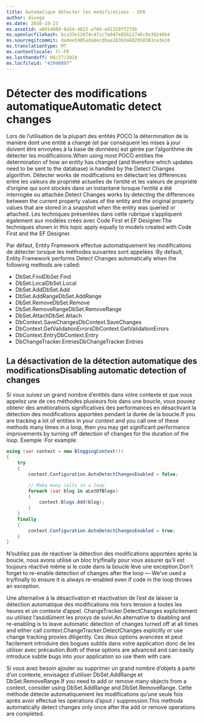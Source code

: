 ```yaml
---
title: Automatique détecter les modifications - EF6
author: divega
ms.date: 2016-10-23
ms.assetid: a8d1488d-9a54-4623-a76b-e81329ff2756
ms.openlocfilehash: bca33e12674c47cc7e047e85b11746c8e39246b4
ms.sourcegitcommit: dadee5905ada9ecdbae28363a682950383ce3e10
ms.translationtype: MT
ms.contentlocale: fr-FR
ms.lasthandoff: 08/27/2018
ms.locfileid: "42998097"
---
```

# <a name="automatic-detect-changes"></a><span data-ttu-id="102aa-102">Détecter des modifications automatique</span><span class="sxs-lookup"><span data-stu-id="102aa-102">Automatic detect changes</span></span>
<span data-ttu-id="102aa-103">Lors de l’utilisation de la plupart des entités POCO la détermination de la manière dont une entité a changé (et par conséquent les mises à jour doivent être envoyées à la base de données) est gérée par l’algorithme de détecter les modifications.</span><span class="sxs-lookup"><span data-stu-id="102aa-103">When using most POCO entities the determination of how an entity has changed (and therefore which updates need to be sent to the database) is handled by the Detect Changes algorithm.</span></span> <span data-ttu-id="102aa-104">Détecter works de modifications en détectant les différences entre les valeurs de propriété actuelles de l’entité et les valeurs de propriété d’origine qui sont stockés dans un instantané lorsque l’entité a été interrogée ou attachée.</span><span class="sxs-lookup"><span data-stu-id="102aa-104">Detect Changes works by detecting the differences between the current property values of the entity and the original property values that are stored in a snapshot when the entity was queried or attached.</span></span> <span data-ttu-id="102aa-105">Les techniques présentées dans cette rubrique s’appliquent également aux modèles créés avec Code First et EF Designer.</span><span class="sxs-lookup"><span data-stu-id="102aa-105">The techniques shown in this topic apply equally to models created with Code First and the EF Designer.</span></span>  

<span data-ttu-id="102aa-106">Par défaut, Entity Framework effectue automatiquement les modifications de détecter lorsque les méthodes suivantes sont appelées :</span><span class="sxs-lookup"><span data-stu-id="102aa-106">By default, Entity Framework performs Detect Changes automatically when the following methods are called:</span></span>  

- <span data-ttu-id="102aa-107">DbSet.Find</span><span class="sxs-lookup"><span data-stu-id="102aa-107">DbSet.Find</span></span>  
- <span data-ttu-id="102aa-108">DbSet.Local</span><span class="sxs-lookup"><span data-stu-id="102aa-108">DbSet.Local</span></span>  
- <span data-ttu-id="102aa-109">DbSet.Add</span><span class="sxs-lookup"><span data-stu-id="102aa-109">DbSet.Add</span></span>  
- <span data-ttu-id="102aa-110">DbSet.AddRange</span><span class="sxs-lookup"><span data-stu-id="102aa-110">DbSet.AddRange</span></span>
- <span data-ttu-id="102aa-111">DbSet.Remove</span><span class="sxs-lookup"><span data-stu-id="102aa-111">DbSet.Remove</span></span>  
- <span data-ttu-id="102aa-112">DbSet.RemoveRange</span><span class="sxs-lookup"><span data-stu-id="102aa-112">DbSet.RemoveRange</span></span>
- <span data-ttu-id="102aa-113">DbSet.Attach</span><span class="sxs-lookup"><span data-stu-id="102aa-113">DbSet.Attach</span></span>  
- <span data-ttu-id="102aa-114">DbContext.SaveChanges</span><span class="sxs-lookup"><span data-stu-id="102aa-114">DbContext.SaveChanges</span></span>  
- <span data-ttu-id="102aa-115">DbContext.GetValidationErrors</span><span class="sxs-lookup"><span data-stu-id="102aa-115">DbContext.GetValidationErrors</span></span>  
- <span data-ttu-id="102aa-116">DbContext.Entry</span><span class="sxs-lookup"><span data-stu-id="102aa-116">DbContext.Entry</span></span>  
- <span data-ttu-id="102aa-117">DbChangeTracker.Entries</span><span class="sxs-lookup"><span data-stu-id="102aa-117">DbChangeTracker.Entries</span></span>  

## <a name="disabling-automatic-detection-of-changes"></a><span data-ttu-id="102aa-118">La désactivation de la détection automatique des modifications</span><span class="sxs-lookup"><span data-stu-id="102aa-118">Disabling automatic detection of changes</span></span>  

<span data-ttu-id="102aa-119">Si vous suivez un grand nombre d’entités dans votre contexte et que vous appelez une de ces méthodes plusieurs fois dans une boucle, vous pouvez obtenir des améliorations significatives des performances en désactivant la détection des modifications apportées pendant la durée de la boucle.</span><span class="sxs-lookup"><span data-stu-id="102aa-119">If you are tracking a lot of entities in your context and you call one of these methods many times in a loop, then you may get significant performance improvements by turning off detection of changes for the duration of the loop.</span></span> <span data-ttu-id="102aa-120">Exemple :</span><span class="sxs-lookup"><span data-stu-id="102aa-120">For example:</span></span>  

``` csharp
using (var context = new BloggingContext())
{
    try
    {
        context.Configuration.AutoDetectChangesEnabled = false;

        // Make many calls in a loop
        foreach (var blog in aLotOfBlogs)
        {
            context.Blogs.Add(blog);
        }
    }
    finally
    {
        context.Configuration.AutoDetectChangesEnabled = true;
    }
}
```  

<span data-ttu-id="102aa-121">N’oubliez pas de réactiver la détection des modifications apportées après la boucle, nous avons utilisé un bloc try/finally pour vous assurer qu’il est toujours réactivé même si le code dans la boucle lève une exception.</span><span class="sxs-lookup"><span data-stu-id="102aa-121">Don’t forget to re-enable detection of changes after the loop — We've used a try/finally to ensure it is always re-enabled even if code in the loop throws an exception.</span></span>  

<span data-ttu-id="102aa-122">Une alternative à la désactivation et réactivation de l’est de laisser la détection automatique des modifications mis hors tension à toutes les heures et un contexte d’appel. ChangeTracker.DetectChanges explicitement ou utilisez l’assidûment les proxys de suivi.</span><span class="sxs-lookup"><span data-stu-id="102aa-122">An alternative to disabling and re-enabling is to leave automatic detection of changes turned off at all times and either call context.ChangeTracker.DetectChanges explicitly or use change tracking proxies diligently.</span></span> <span data-ttu-id="102aa-123">Ces deux options avancées et peut facilement introduire des bogues subtils dans votre application donc de les utiliser avec précaution.</span><span class="sxs-lookup"><span data-stu-id="102aa-123">Both of these options are advanced and can easily introduce subtle bugs into your application so use them with care.</span></span>  

<span data-ttu-id="102aa-124">Si vous avez besoin ajouter ou supprimer un grand nombre d’objets à partir d’un contexte, envisagez d’utiliser DbSet.AddRange et DbSet.RemoveRange.</span><span class="sxs-lookup"><span data-stu-id="102aa-124">If you need to add or remove many objects from a context, consider using DbSet.AddRange and DbSet.RemoveRange.</span></span> <span data-ttu-id="102aa-125">Cette méthode détecte automatiquement les modifications qu’une seule fois après avoir effectué les opérations d’ajout / suppression.</span><span class="sxs-lookup"><span data-stu-id="102aa-125">This methods automatically detect changes only once after the add or remove operations are completed.</span></span> 
